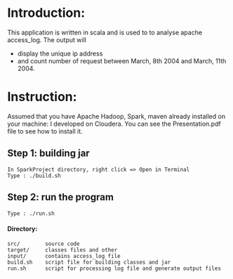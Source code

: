 # Introduction:

This application is written in scala and is used to to analyse apache access_log. The output will
- display the unique ip address
- and count number of request between March, 8th 2004 and March, 11th 2004.

# Instruction:

Assumed that you have Apache Hadoop, Spark, maven already installed on your machine:
I developed on Cloudera. You can see the Presentation.pdf file to see how to install it.

## Step 1: building jar
	In SparkProject directory, right click => Open in Terminal
	Type : ./build.sh
## Step 2: run the program
	Type : ./run.sh

#### Directory: 
	src/ 		source code
	target/		classes files and other
	input/ 		contains access_log file
	build.sh	script file for building classes and jar
	run.sh		script for processing log file and generate output files	


 
